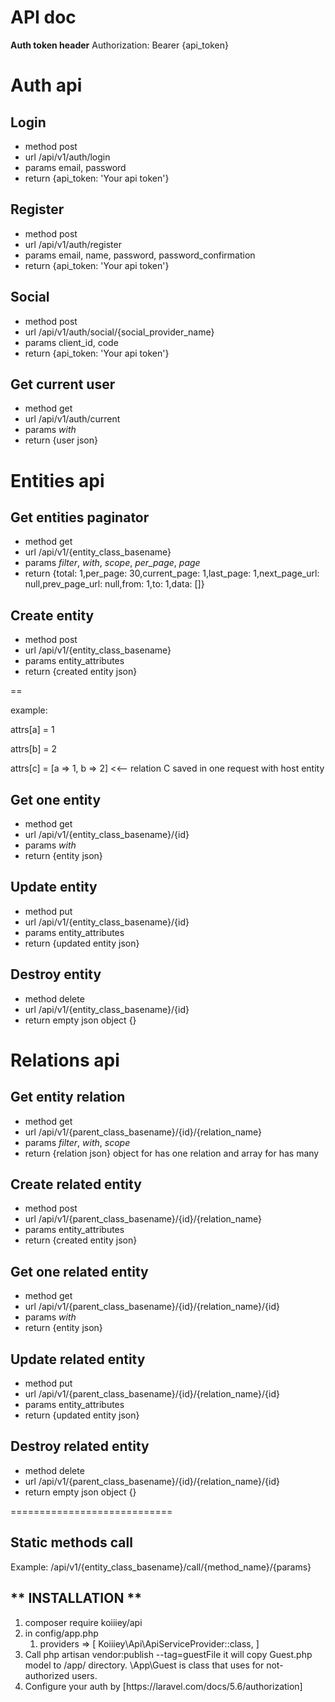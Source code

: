 API doc
=======

**Auth token header** Authorization: Bearer {api_token}

Auth api
========

Login
-----
- method post
- url    /api/v1/auth/login
- params email, password
- return {api_token: 'Your api token'}

Register
--------
- method post
- url    /api/v1/auth/register
- params email, name, password, password_confirmation
- return {api_token: 'Your api token'}

Social
--------
- method post
- url    /api/v1/auth/social/{social_provider_name}
- params client_id, code
- return {api_token: 'Your api token'}

Get current user
--------
- method get
- url    /api/v1/auth/current
- params _with_
- return {user json}

Entities api
============

Get entities paginator
----------------------
- method get
- url    /api/v1/{entity_class_basename}
- params _filter_, _with_, _scope_, _per_page_, _page_
- return {total: 1,per_page: 30,current_page: 1,last_page: 1,next_page_url: null,prev_page_url: null,from: 1,to: 1,data: []}

Create entity
-------------
- method post
- url    /api/v1/{entity_class_basename}
- params entity_attributes
- return {created entity json}


==

example: 

attrs[a] = 1

attrs[b] = 2

attrs[c] = [a => 1, b => 2] <<-- relation C saved in one request with host entity

Get one entity
--------------
- method get
- url    /api/v1/{entity_class_basename}/{id}
- params _with_
- return {entity json}

Update entity
-------------
- method put
- url    /api/v1/{entity_class_basename}/{id}
- params entity_attributes
- return {updated entity json}

Destroy entity
--------------
- method delete
- url    /api/v1/{entity_class_basename}/{id}
- return empty json object {}


Relations api
=============

Get entity relation
-------------------
- method get
- url    /api/v1/{parent_class_basename}/{id}/{relation_name}
- params _filter_, _with_, _scope_
- return {relation json} object for has one relation and array for has many

Create related entity
---------------------
- method post
- url    /api/v1/{parent_class_basename}/{id}/{relation_name}
- params entity_attributes
- return {created entity json}

Get one related entity
----------------------
- method get
- url    /api/v1/{parent_class_basename}/{id}/{relation_name}/{id}
- params _with_
- return {entity json}

Update related entity
---------------------
- method put
- url    /api/v1/{parent_class_basename}/{id}/{relation_name}/{id}
- params entity_attributes
- return {updated entity json}

Destroy related entity
----------------------
- method delete
- url    /api/v1/{parent_class_basename}/{id}/{relation_name}/{id}
- return empty json object {}



============================

Static methods call
-------------------

Example: /api/v1/{entity_class_basename}/call/{method_name}/{params}




** INSTALLATION **
------------------

<ol>
<li>composer require koiiiey/api</li>
<li>
    in config/app.php
    <ol>
        <li>providers => [
        Koiiiey\Api\ApiServiceProvider::class,
        ]</li>
    </ol>
</li>
<li>
Call 
<bold>php artisan vendor:publish --tag=guestFile</bold>
it will copy Guest.php model to /app/ directory. 
\App\Guest is class that uses for not-authorized users.
</li>
<li>Configure your auth by [https://laravel.com/docs/5.6/authorization]</li>
</ol> 

